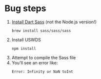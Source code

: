 # Bug steps

1. [Install Dart Sass](https://sass-lang.com/install) (not the Node.js version!)
   ```
   brew install sass/sass/sass
   ```
1. Install USWDS
   ```
   npm install
   ```
1. Attempt to compile the Sass file
1. You'll see an error like:
   ```sh
   Error: Infinity or NaN toInt
   ```
